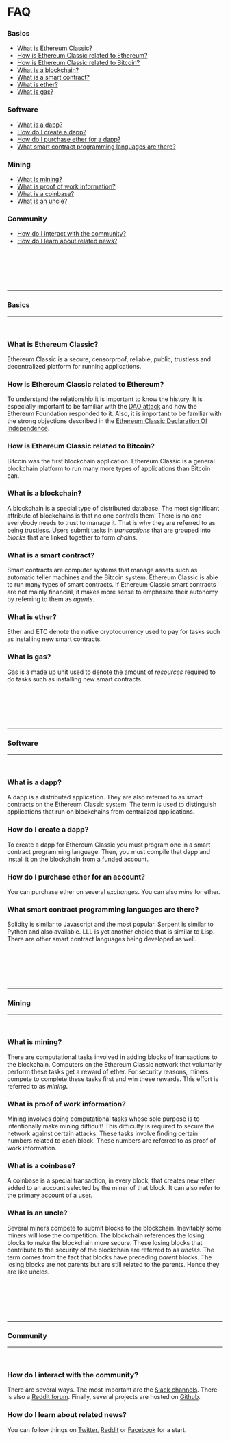 # FAQ

### Basics

* [What is Ethereum Classic?](#user-content-what-is-ethereum-classic)
* [How is Ethereum Classic related to Ethereum?](#user-content-how-is-ethereum-classic-related-to-ethereum)
* [How is Ethereum Classic related to Bitcoin?](#user-content-how-is-ethereum-classic-related-to-bitcoin)
* [What is a blockchain?](#user-content-what-is-a-blockchain)
* [What is a smart contract?](#user-content-what-is-a-smart-contract)
* [What is ether?](#user-content-what-is-ether)
* [What is gas?](#user-content-what-is-gas)

### Software

* [What is a dapp?](#user-content-what-is-a-dapp)
* [How do I create a dapp?](#user-content-how-do-i-create-a-dapp)
* [How do I purchase ether for a dapp?](#user-content-how-do-i-purchase-ether-for-a-dapp)
* [What smart contract programming languages are there?](#user-content-what-smart-contract-programming-languages-are-there)

### Mining

* [What is mining?](#user-content-what-is-mining)
* [What is proof of work information?](#user-content-what-is-proof-of-work-information)
* [What is a coinbase?](#user-content-what-is-a-coinbase)
* [What is an uncle?](#user-content-what-is-an-uncle)

### Community

* [How do I interact with the community?](#user-content-how-do-i-interact-with-the-community)
* [How do I learn about related news?](#user-content-how-do-i-learn-about-related-news)

&nbsp;

&nbsp;

&nbsp;

---

### Basics

---

&nbsp;

### What is Ethereum Classic?

Ethereum Classic is a secure, censorproof, reliable, public, trustless and
decentralized platform for running applications.

### How is Ethereum Classic related to Ethereum?

To understand the relationship it is important to know the history.  It is
especially important to be familiar with the [DAO
attack](http://www.coindesk.com/understanding-dao-hack-journalists) and how the
Ethereum Foundation responded to it.  Also, it is important to be familiar with
the strong objections described in the [Ethereum Classic Declaration Of
Independence](https://ethereumclassic.github.io/assets/ETC_Declaration_of_Independence.pdf).

### How is Ethereum Classic related to Bitcoin?

Bitcoin was the first blockchain application.  Ethereum Classic is a general
blockchain platform to run many more types of applications than Bitcoin can.

### What is a blockchain?

A blockchain is a special type of distributed database.  The most significant
attribute of blockchains is that no one controls them!  There is no one
everybody needs to trust to manage it.  That is why they are referred to as
being trustless.  Users submit tasks in *transactions* that are grouped into
*blocks* that are linked together to form *chains*.

### What is a smart contract?

Smart contracts are computer systems that manage assets such as automatic teller
machines and the Bitcoin system.  Ethereum Classic is able to run many types of
smart contracts.  If Ethereum Classic smart contracts are not mainly
financial, it makes more sense to emphasize their autonomy by
referring to them as *agents*.

### What is ether?

Ether and ETC denote the native cryptocurrency used to pay for tasks
such as installing new smart contracts.

### What is gas?

Gas is a made up unit used to denote the amount of *resources* required to do
tasks such as installing new smart contracts.

&nbsp;

&nbsp;

&nbsp;

---

### Software

---

&nbsp;

### What is a dapp?

A dapp is a distributed application.  They are also referred to as smart
contracts on the Ethereum Classic system.  The term is used to distinguish
applications that run on blockchains from centralized applications.

### How do I create a dapp?

To create a dapp for Ethereum Classic you must program one in a smart contract
programming language.  Then, you must compile that dapp and install it on the
blockchain from a funded account.

### How do I purchase ether for an account?

You can purchase ether on several *exchanges*.  You can also *mine* for ether.

### What smart contract programming languages are there?

Solidity is similar to Javascript and the most popular.  Serpent is
similar to Python and also available.  LLL is yet another choice that is similar
to Lisp.  There are other smart contract languages being developed as well.

&nbsp;

&nbsp;

&nbsp;

---

### Mining

---

&nbsp;

### What is mining?

There are computational tasks involved in adding blocks of transactions to
the blockchain.  Computers on the Ethereum Classic network that voluntarily
perform these tasks get a reward of ether.  For security reasons, miners
compete to complete these tasks first and win these rewards.  This effort is
referred to as *mining*.

### What is proof of work information?

Mining involves doing computational tasks whose sole purpose is to
intentionally make mining difficult!  This difficulty is required to secure the
network against certain attacks.  These tasks involve finding certain numbers
related to each block.  These numbers are referred to as proof of work
information.

### What is a coinbase?

A coinbase is a special transaction, in every block, that creates new ether
added to an account selected by the miner of that block.  It can also refer
to the primary account of a user.

### What is an uncle?

Several miners compete to submit blocks to the blockchain.  Inevitably some
miners will lose the competition.  The blockchain references the losing blocks
to make the blockchain more secure.  These losing blocks that contribute to the
security of the blockchain are referred to as *uncles*.  The term comes from the
fact that blocks have preceding *parent* blocks. The losing blocks are not
parents but are still related to the parents.  Hence they are like uncles.

&nbsp;

&nbsp;

&nbsp;

---

### Community

---

&nbsp;

### How do I interact with the community?

There are several ways.  The most important are the [Slack
channels](http://ethereumclassic.herokuapp.com/).  There is also a [Reddit
forum](https://www.reddit.com/r/EthereumClassic/).  Finally, several
projects are hosted on [Github](https://github.com/ethereumproject).

### How do I learn about related news?

You can follow things on [Twitter](https://twitter.com/eth_classic),
[Reddit](https://www.reddit.com/r/EthereumClassic/) or
[Facebook](https://www.facebook.com/EthereumClassicETC/) for a start.
